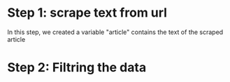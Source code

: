 # Step 1: scrape text from url
In this step, we created a variable "article" contains the text of the scraped article

# Step 2: Filtring the data 

